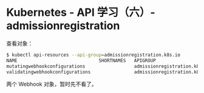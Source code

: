 # Kubernetes - API 学习（六）- admissionregistration

查看对象：

```bash
$ kubectl api-resources --api-group=admissionregistration.k8s.io
NAME                              SHORTNAMES   APIGROUP                       NAMESPACED   KIND
mutatingwebhookconfigurations                  admissionregistration.k8s.io   false        MutatingWebhookConfiguration
validatingwebhookconfigurations                admissionregistration.k8s.io   false        ValidatingWebhookConfiguration
```

两个 Webhook 对象，暂时先不看了。